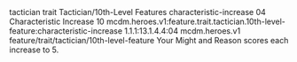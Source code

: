 <ability>
  <metadata>
    <class>tactician</class>
    <feature_type>trait</feature_type>
    <file_dpath>Tactician/10th-Level Features</file_dpath>
    <item_id>characteristic-increase</item_id>
    <item_index>04</item_index>
    <item_name>Characteristic Increase</item_name>
    <level>10</level>
    <scc>mcdm.heroes.v1:feature.trait.tactician.10th-level-feature:characteristic-increase</scc>
    <scdc>1.1.1:13.1.4.4:04</scdc>
    <source>mcdm.heroes.v1</source>
    <type>feature/trait/tactician/10th-level-feature</type>
  </metadata>
  <effects>
    <effect type="mundane">Your Might and Reason scores each increase to 5.</effect>
  </effects>
</ability>

